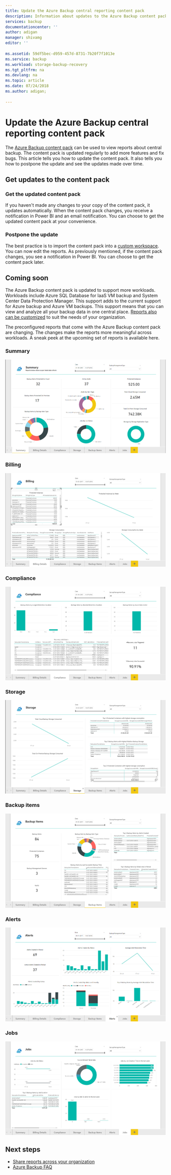 ```yaml
---
title: Update the Azure Backup central reporting content pack 
description: Information about updates to the Azure Backup content pack in Power BI
services: backup
documentationcenter: ''
author: adigan
manager: shivamg
editor: ''

ms.assetid: 59df5bec-d959-457d-8731-7b20f7f1013e
ms.service: backup
ms.workload: storage-backup-recovery
ms.tgt_pltfrm: na
ms.devlang: na
ms.topic: article
ms.date: 07/24/2018
ms.author: adigan;

---
```

# Update the Azure Backup central reporting content pack 

The [Azure Backup content pack](https://docs.microsoft.com/azure/backup/backup-azure-configure-reports#view-reports-in-power-bi) can be used to view reports about central backup. The content pack is updated regularly to add more features and fix bugs. This article tells you how to update the content pack. It also tells you how to postpone the update and see the updates made over time.

## Get updates to the content pack

### Get the updated content pack
If you haven't made any changes to your copy of the content pack, it updates automatically. When the content pack changes, you receive a notification in Power BI and an email notification. You can choose to get the updated content pack at your convenience. 

### Postpone the update
The best practice is to import the content pack into a [custom workspace](https://youtu.be/26zyOtyHPJM?t=1m57s). You can now edit the reports.
As previously mentioned, if the content pack changes, you see a notification in Power BI. You can choose to get the content pack later. 

## Coming soon
   
The Azure Backup content pack is updated to support more workloads. Workloads include Azure SQL Database for IaaS VM backup and System Center Data Protection Manager. This support adds to the current support for Azure backup and Azure VM backups. This support means that you can view and analyze all your backup data in one central place. [Reports also can be customized](https://youtu.be/26zyOtyHPJM) to suit the needs of your organization.

The preconfigured reports that come with the Azure Backup content pack are changing. The changes make the reports more meaningful across workloads. A sneak peek at the upcoming set of reports is available here.

### Summary
   
![Summary](.\media\backup-azure-central-reporting\AzBackup-Central-Reporting-Summary.png)

### Billing

![Billing](.\media\backup-azure-central-reporting\AzBackup-Central-Reporting-Billing.png)

### Compliance

![Compliance](.\media\backup-azure-central-reporting\AzBackup-Central-Reporting-Compliance.png)

### Storage

![Storage](.\media\backup-azure-central-reporting\AzBackup-Central-Reporting-Storage.png)

### Backup items
![Backup items](.\media\backup-azure-central-reporting\AzBackup-Central-Reporting-BackupItem.png)

### Alerts

![Alerts](.\media\backup-azure-central-reporting\AzBackup-Central-Reporting-Alerts.png)

### Jobs

![Jobs](.\media\backup-azure-central-reporting\AzBackup-Central-Reporting-Jobs.png)
    

## Next steps

* [Share reports across your organization](https://youtu.be/26zyOtyHPJM)
* [Azure Backup FAQ](backup-azure-backup-faq.md)
